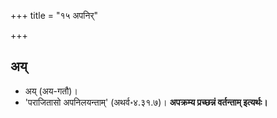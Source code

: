+++
title = "१५ अपनिर्"

+++

## अय्
- अय् (अय-गतौ)।
- 'पराजितासो अपनिलयन्ताम्' (अथर्व॰४.३१.७)। **अपक्रम्य प्रच्छन्नं वर्तन्ताम् इत्यर्थः।** 

